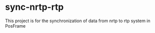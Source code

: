 # sync-nrtp-rtp
This project is for the synchronization of data from nrtp to rtp system in PosFrame
